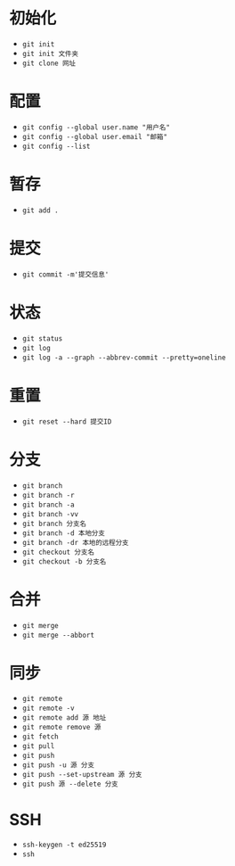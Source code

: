 # 初始化
- `git init`
- `git init 文件夹`
- `git clone 网址`
# 配置
- `git config --global user.name "用户名"`
- `git config --global user.email "邮箱"`
- `git config --list`
# 暂存
- `git add .`
# 提交
- `git commit -m'提交信息'`
# 状态
- `git status`
- `git log`
- `git log -a --graph --abbrev-commit --pretty=oneline`
# 重置
- `git reset --hard 提交ID`
# 分支
- `git branch`
- `git branch -r`
- `git branch -a`
- `git branch -vv`
- `git branch 分支名`
- `git branch -d 本地分支`
- `git branch -dr 本地的远程分支`
- `git checkout 分支名`
- `git checkout -b 分支名`
# 合并
- `git merge `
- `git merge --abbort`
# 同步
- `git remote`
- `git remote -v`
- `git remote add 源 地址`
- `git remote remove 源`
- `git fetch`
- `git pull`
- `git push`
- `git push -u 源 分支`
- `git push --set-upstream 源 分支`
- `git push 源 --delete 分支`
# SSH
- `ssh-keygen -t ed25519`
- `ssh`